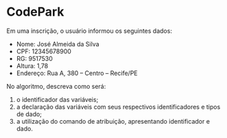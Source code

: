 # CodePark

Em uma inscrição, o usuário informou os seguintes dados:

- Nome: José Almeida da Silva
- CPF: 12345678900
- RG: 9517530
- Altura: 1,78
- Endereço: Rua A, 380 – Centro – Recife/PE

No algoritmo, descreva como será:
1. o identificador das variáveis;
2. a declaração das variáveis com seus respectivos identificadores e tipos de dado;
3. a utilização do comando de atribuição, apresentando identificador e dado.
